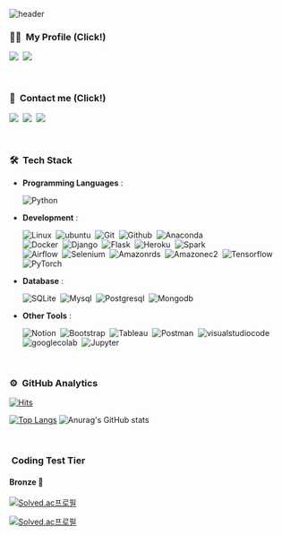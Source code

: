 ![header](https://capsule-render.vercel.app/api?type=waving&color=auto&height=300&section=header&text=Hi!%20I'm%20Gunhoo%20Park&fontSize=70&animation=fadeIn&fontAlignY=38&desc=Welcome,%20My%20Github%20Profile&descAlignY=55&descAlign=75)

### 👨‍💻 &nbsp;My Profile (Click!)

<a href="https://tropical-swordfish-423.notion.site/5331a07a952548b4b64ee5b91e23913f"><img src="https://img.shields.io/badge/Notion-000000?style=flat&logo=Notion&logoColor=white"/></a>&nbsp;
<a href="https://github.com/sbzkdl"><img src="https://img.shields.io/badge/Github-181717?style=flat&logo=Github&logoColor=white"/></a>&nbsp;

<br>

### 📧 &nbsp;Contact me (Click!)

<a href="mailto:sbfpdl@naver.com "><img src="https://img.shields.io/badge/Naver-03C75A?style=flat&logo=naver&logoColor=white"/></a>&nbsp;
<a href="mailto:sbzkdl@gmail.com "><img src="https://img.shields.io/badge/Gmail-EA4335?style=flat&logo=gmail&logoColor=white"/></a>&nbsp;
<a href="https://www.instagram.com/pg_hoo95/"><img src="https://img.shields.io/badge/Instagram-E4405F?style=flat&logo=instagram&logoColor=white"/></a>&nbsp;

<br>

### 🛠️ &nbsp;Tech Stack
- **Programming Languages** :
    
    ![Python](https://img.shields.io/badge/Python-3776AB?style=flat&logo=python&logoColor=white)&nbsp;

- **Development** :

    ![Linux](https://img.shields.io/badge/Linux-FCC624?style=flat&logo=Linux&logoColor=white)&nbsp;
    ![ubuntu](https://img.shields.io/badge/Ubuntu-E95420?style=flat&logo=ubuntu&logoColor=white)&nbsp;
    ![Git](https://img.shields.io/badge/Git-F05032?style=flat&logo=Git&logoColor=white)&nbsp;
    ![Github](https://img.shields.io/badge/Github-181717?style=flat&logo=Github&logoColor=white)&nbsp;
    ![Anaconda](https://img.shields.io/badge/Anaconda-44A833?style=flat&logo=Anaconda&logoColor=white)&nbsp; \
    ![Docker](https://img.shields.io/badge/Docker-2496ED?style=flat&logo=Docker&logoColor=white)&nbsp;
    ![Django](https://img.shields.io/badge/Django-092E20?style=flat&logo=django&logoColor=white)&nbsp;
    ![Flask](https://img.shields.io/badge/Flask-000000?style=flat&logo=Flask&logoColor=white)&nbsp;
    ![Heroku](https://img.shields.io/badge/Heroku-430098?style=flat&logo=Heroku&logoColor=white)&nbsp;
    ![Spark](https://img.shields.io/badge/Spark-E25A1C?style=flat&logo=apache-spark&logoColor=white)&nbsp; \
    ![Airflow](https://img.shields.io/badge/Airflow-017CEE?style=flat&logo=apache-airflow&logoColor=white)&nbsp;
    ![Selenium](https://img.shields.io/badge/Selenium-43B02A?style=flat&logo=selenium&logoColor=white)&nbsp;
    ![Amazonrds](https://img.shields.io/badge/Amazon%20RDS-527FFF?style=flat&logo=amazonrds&logoColor=white)&nbsp;
    ![Amazonec2](https://img.shields.io/badge/Amazon%20EC2-569A31?style=flat&logo=amazonec2&logoColor=white)&nbsp;
    ![Tensorflow](https://img.shields.io/badge/Tensorflow-FF6F00?style=flat&logo=Tensorflow&logoColor=white)&nbsp;
    ![PyTorch](https://img.shields.io/badge/PyTorch-EE4C2C?style=flat&logo=PyTorch&logoColor=white)&nbsp;
    
- **Database** :

    ![SQLite](https://img.shields.io/badge/SQLite-003B57?style=flat&logo=SQLite&logoColor=white)&nbsp;
    ![Mysql](https://img.shields.io/badge/Mysql-4479A1?style=flat&logo=mysql&logoColor=white)&nbsp;
    ![Postgresql](https://img.shields.io/badge/Postgresql-4169E1?style=flat&logo=postgresql&logoColor=white)&nbsp;
    ![Mongodb](https://img.shields.io/badge/Mongodb-47A248?style=flat&logo=Mongodb&logoColor=white)&nbsp;
    
- **Other Tools** :

    ![Notion](https://img.shields.io/badge/Notion-000000?style=flat&logo=Notion&logoColor=white)&nbsp;
    ![Bootstrap](https://img.shields.io/badge/Bootstrap-7952B3?style=flat&logo=Bootstrap&logoColor=white)&nbsp;
    ![Tableau](https://img.shields.io/badge/Tableau-E97627?style=flat&logo=Tableau&logoColor=white)&nbsp;
    ![Postman](https://img.shields.io/badge/Postman-FF6C37?style=flat&logo=Postman&logoColor=white)&nbsp;
    ![visualstudiocode](https://img.shields.io/badge/VS%20Code-007ACC?style=flat&logo=visualstudiocode&logoColor=white)&nbsp; \
    ![googlecolab](https://img.shields.io/badge/Google%20Colab-F9AB00?style=flat&logo=googlecolab&logoColor=white)&nbsp;
    ![Jupyter](https://img.shields.io/badge/Jupyter-F37626?style=flat&logo=Jupyter&logoColor=white)&nbsp;
    
<br>

### ⚙️ &nbsp;GitHub Analytics
[![Hits](https://hits.seeyoufarm.com/api/count/incr/badge.svg?url=https%3A%2F%2Fgithub.com%2Fsbzkdl&count_bg=%2379C83D&title_bg=%23555555&icon=&icon_color=%23E7E7E7&title=hits&edge_flat=false)](https://hits.seeyoufarm.com)

[![Top Langs](https://github-readme-stats.vercel.app/api/top-langs/?username=sbzkdl&layout=compact)](https://github.com/sbzkdl/github-readme-stats)
![Anurag's GitHub stats](https://github-readme-stats.vercel.app/api?username=sbzkdl&show_icons=true&)

<br>

### &nbsp;Coding Test Tier
#### Bronze 🍂
[![Solved.ac프로필](http://mazassumnida.wtf/api/mini/generate_badge?boj={sbzkdl})](https://solved.ac/{sbzkdl})

[![Solved.ac프로필](http://mazassumnida.wtf/api/v2/generate_badge?boj={sbzkdl})](https://solved.ac/{sbzkdl})
